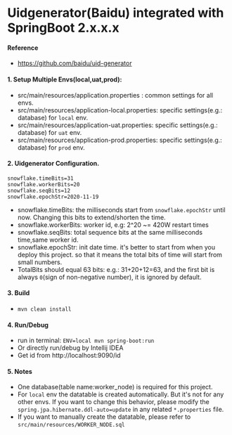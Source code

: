 # Uidgenerator(Baidu) integrated with SpringBoot 2.x.x.x

#### Reference
- https://github.com/baidu/uid-generator

#### 1. Setup Multiple Envs(local,uat,prod):

- src/main/resources/application.properties : common settings for all envs.
- src/main/resources/application-local.properties: specific settings(e.g.: database) for `local` env.
- src/main/resources/application-uat.properties: specific settings(e.g.: database) for `uat` env.
- src/main/resources/application-prod.properties: specific settings(e.g.: database) for `prod` env.

#### 2. Uidgenerator Configuration.
```
snowflake.timeBits=31
snowflake.workerBits=20
snowflake.seqBits=12
snowflake.epochStr=2020-11-19
```

- snowflake.timeBits: the milliseconds start from `snowflake.epochStr` until now. Changing this bits to extend/shorten the time.
- snowflake.workerBits: worker id, e.g: 2^20 ~= 420W restart times
- snowflake.seqBits: total sequence bits at the same milliseconds time,same worker id.
- snowflake.epochStr: init date time. it's better to start from when you deploy this project. so that it means the total bits of time will start from small numbers.
- TotalBits should equal 63 bits: e.g.: 31+20+12=63, and the first bit is always `0`(sign of non-negative number), it is ignored by default.


#### 3. Build
- `mvn clean install`

#### 4. Run/Debug
- run in terminal: `ENV=local mvn spring-boot:run`
- Or directly run/debug by Intellij IDEA
- Get id from http://localhost:9090/id



#### 5. Notes
- One database(table name:worker_node) is required for this project.
- For `local` env the datatable is created automatically. But it's not for any other envs. If you want to change this behavior, please modify the `spring.jpa.hibernate.ddl-auto=update` in any related `*.properties` file.
- If you want to manually create the datatable, please refer to `src/main/resources/WORKER_NODE.sql`


